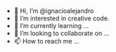 - 👋 Hi, I’m @ignacioalejandro
- 👀 I’m interested in creative code.
- 🌱 I’m currently learning ...
- 💞️ I’m looking to collaborate on ...
- 📫 How to reach me ...

<!---
ignacioalejandro/ignacioalejandro is a ✨ special ✨ repository because its `README.md` (this file) appears on your GitHub profile.
You can click the Preview link to take a look at your changes.
--->
